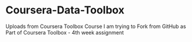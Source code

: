 # Coursera-Data-Toolbox
Uploads from Coursera Toolbox Course
I am trying to Fork from GitHub as Part of Coursera Toolbox - 4th week assignment
